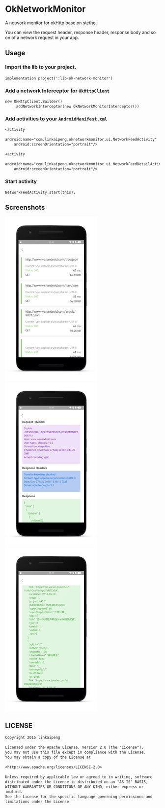 # OkNetworkMonitor

A network monitor for okHttp base on stetho.

You can view the request header, response header, response body and so on of a network request in your app.


## Usage

### Import the lib to your project.

`implementation project(':lib-ok-network-monitor')`

### Add a network Interceptor for `OkHttpClient`

```
new OkHttpClient.Builder()
    .addNetworkInterceptor(new OkNetworkMonitorInterceptor())

```

### Add activities to your `AndroidManifest.xml`

```
<activity
    android:name="com.linkaipeng.oknetworkmonitor.ui.NetworkFeedActivity"
    android:screenOrientation="portrait"/>

<activity
    android:name="com.linkaipeng.oknetworkmonitor.ui.NetworkFeedDetailActivity"
    android:screenOrientation="portrait"/>

```


### Start activity

```
NetworkFeedActivity.start(this);
```


## Screenshots

<img src="screenshots/screenshot1.png" width=300/> <img src="screenshots/screenshot2.png" width=300/> <img src="screenshots/screenshot3.png" width=300/>


## LICENSE

```
Copyright 2015 linkaipeng

Licensed under the Apache License, Version 2.0 (the "License");
you may not use this file except in compliance with the License.
You may obtain a copy of the License at

<http://www.apache.org/licenses/LICENSE-2.0>

Unless required by applicable law or agreed to in writing, software
distributed under the License is distributed on an "AS IS" BASIS,
WITHOUT WARRANTIES OR CONDITIONS OF ANY KIND, either express or implied.
See the License for the specific language governing permissions and
limitations under the License.

```